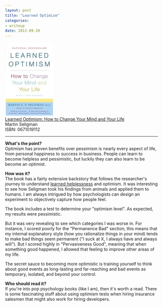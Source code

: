 ```yaml
---
layout: post
title: "Learned Optimism"
categories:
- writeup
date: 2012-09-20
---
```


![](/static/learned-optimism.jpg)  
[Learned Optimism: How to Change Your Mind and Your Life][link]   
Martin Seligman    
ISBN: 0671019112    

---

**What's the point?**  
Optimism has proven benefits over pessimism is nearly every aspect of life, from 
personal happiness to success in business. People can learn to become helpless
and pessimistic, but luckily they can also learn to be become an optimist.
 
**How was it?**  
The book has a fairly extensive backstory that follows the researcher's journey to 
understand [learned helplessness][lh] and optimism. It was interesting to see how 
Seligman took his findings from animals and applied them to humans. I am always 
intrigued by how psychologists can design an experiment to objectively capture how
people feel.

[lh]: http://en.wikipedia.org/wiki/Learned_helplessness

The book includes a test to determine your "optimism level". As expected, my results were
pessimistic. 

But it was very revealing to see which categories I was worse in. For 
instance, I scored poorly for the "Permanence Bad" section; this means that my internal 
explanatory style (how you rationalize things in your mind) tends to make bad things 
seem permanent ("I suck at X, I always have and always will"). But I scored highly in 
"Pervasiveness Good", meaning that when something good happened, I allowed that feeling 
to improve other areas of my life.

The secret sauce to becoming more optimistic is training yourself to think about 
good events as long-lasting and far-reaching and bad events as temporary, isolated, and
beyond your control.
 
**Who should read it?**  
If you're into pop psychology books (like I am), then it's worth a read. There is some
fascinating stuff about using optimism tests when hiring insurance salesmen that might
also work for hiring developers.

[link]: http://www.amazon.com/exec/obidos/ASIN/1400078393/ref=nosim&tag=bookreview0a1-20